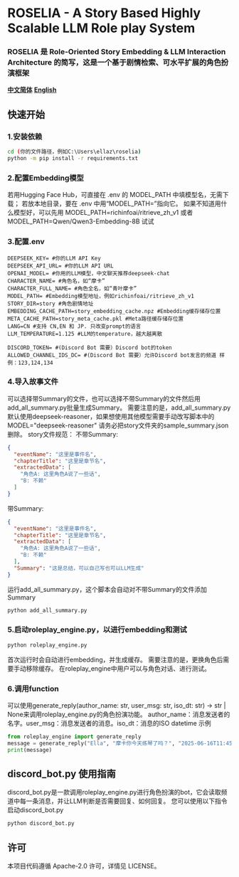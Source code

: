 # ROSELIA - A Story Based Highly Scalable LLM Role play System
### ROSELIA 是 Role-Oriented Story Embedding &amp; LLM Interaction Architecture 的简写，这是一个基于剧情检索、可水平扩展的角色扮演框架

[**中文简体**](./README.md) [**English**](./README_EN.md)

## 快速开始

### 1.安装依赖
```bash
cd (你的文件路径，例如C:\Users\ellaz\roselia)
python -m pip install -r requirements.txt
```
### 2.配置Embedding模型
若用Hugging Face Hub，可直接在 .env 的 MODEL_PATH 中填模型名，无需下载；
若放本地目录，要在 .env 中用“MODEL_PATH=”指向它。
如果不知道用什么模型好，可以先用 MODEL_PATH=richinfoai/ritrieve_zh_v1 或者 MODEL_PATH=Qwen/Qwen3-Embedding-8B 试试

### 3.配置.env
```
DEEPSEEK_KEY= #你的LLM API Key
DEEPSEEK_API_URL= #你的LLM API URL
OPENAI_MODEL= #你用的LLM模型，中文聊天推荐deepseek-chat
CHARACTER_NAME= #角色名，如“摩卡”
CHARACTER_FULL_NAME= #角色全名，如“青叶摩卡”
MODEL_PATH= #Embedding模型地址，例如richinfoai/ritrieve_zh_v1
STORY_DIR=story #角色剧情地址
EMBEDDING_CACHE_PATH=story_embedding_cache.npz #Embedding缓存储存位置
META_CACHE_PATH=story_meta_cache.pkl #Meta路径缓存储存位置
LANG=CN #支持 CN,EN 和 JP. 只改变prompt的语言
LLM_TEMPERATURE=1.125 #LLM的temperature，越大越离散

DISCORD_TOKEN= #(Discord Bot 需要）Discord bot的token
ALLOWED_CHANNEL_IDS_DC= #(Discord Bot 需要）允许Discord bot发言的频道 样例：123,124,134
```

### 4.导入故事文件
可以选择带Summary的文件，也可以选择不带Summary的文件然后用add_all_summary.py批量生成Summary。
需要注意的是，add_all_summary.py默认使用deepseek-reasoner，如果想使用其他模型需要手动改写脚本中的MODEL="deepseek-reasoner"
请务必把story文件夹的sample_summary.json删除。
story文件规范：
不带Summary:
```json
{
  "eventName": "这里是事件名",
  "chapterTitle": "这里是章节名",
  "extractedData": [
    "角色A: 这里角色A说了一些话",
    "B: 不赖"
  ]
}
```
带Summary:
```json
{
  "eventName": "这里是事件名",
  "chapterTitle": "这里是章节名",
  "extractedData": [
    "角色A: 这里角色A说了一些话",
    "B: 不赖"
  ],
  "Summary": "这是总结，可以自己写也可以LLM生成"
}
```
运行add_all_summary.py，这个脚本会自动对不带Summary的文件添加Summary
```bash
python add_all_summary.py
```

### 5.启动roleplay_engine.py，以进行embedding和测试
```bash
python roleplay_engine.py
```
首次运行时会自动进行embedding，并生成缓存。
需要注意的是，更换角色后需要手动移除缓存。
在roleplay_engine中用户可以与角色对话、进行测试。

### 6.调用function
可以使用generate_reply(author_name: str, user_msg: str, iso_dt: str) -> str | None来调用roleplay_engine.py的角色扮演功能。
author_name：消息发送者的名字。user_msg：消息发送者的消息。iso_dt：消息的ISO datetime
示例
```python
from roleplay_engine import generate_reply
message = generate_reply("Ella", "摩卡你今天练琴了吗？", "2025-06-16T11:45:14-07:00")
print(message)
```

## discord_bot.py 使用指南
discord_bot.py是一款调用roleplay_engine.py进行角色扮演的bot，它会读取频道中每一条消息，并让LLM判断是否需要回复、如何回复。
您可以使用以下指令启动discord_bot.py
```bash
python discord_bot.py
```

## 许可
本项目代码遵循 Apache-2.0 许可，详情见 LICENSE。

